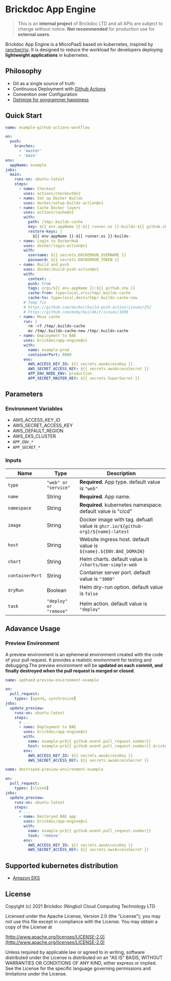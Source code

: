 # Brickdoc App Engine

> This is an **internal project** of Brickdoc LTD and all APIs are subject to change without notice.
> **Not recommended** for production use for **external users**.

Brickdoc App Engine is a MicroPaaS based on kubernetes, inspired by [rancher/rio](https://github.com/rancher/rio).
It is designed to reduce the workload for developers deploying **lightweight applications** in kubernetes.

## Philosophy

- Git as a single source of truth
- Continuous Deployment with [Github Actions](https://github.com/features/actions)
- Convention over Configuration
- [Optimize for programmer happiness](https://rubyonrails.org/doctrine/#optimize-for-programmer-happiness)

## Quick Start

```yaml
name: example-github-actions-workflow

on:
  push:
    branches:
      - 'master'
      - 'main'
env:
  appName: example
jobs:
  main:
    runs-on: ubuntu-latest
    steps:
      - name: Checkout
        uses: actions/checkout@v2
      - name: Set up Docker Buildx
        uses: docker/setup-buildx-action@v1
      - name: Cache Docker layers
        uses: actions/cache@v2
        with:
          path: /tmp/.buildx-cache
          key: ${{ env.appName }}-${{ runner.os }}-buildx-${{ github.sha }}
          restore-keys: |
            ${{ env.appName }}-${{ runner.os }}-buildx-
      - name: Login to DockerHub
        uses: docker/login-action@v1
        with:
          username: ${{ secrets.DOCKERHUB_USERNAME }}
          password: ${{ secrets.DOCKERHUB_TOKEN }}
      - name: Build and push
        uses: docker/build-push-action@v2
        with:
          context: .
          push: true
          tags: orgs/${{ env.appName }}:${{ github.sha }}
          cache-from: type=local,src=/tmp/.buildx-cache
          cache-to: type=local,dest=/tmp/.buildx-cache-new
        # Temp fix
        # https://github.com/docker/build-push-action/issues/252
        # https://github.com/moby/buildkit/issues/1896
      - name: Move cache
        run: |
          rm -rf /tmp/.buildx-cache
          mv /tmp/.buildx-cache-new /tmp/.buildx-cache
      - name: Deployment to BAE
        uses: brickdoc/app-engine@v1
        with:
          name: example-prod
          containerPort: 8000
        env:
          AWS_ACCESS_KEY_ID: ${{ secrets.awsAccessKey }}
          AWS_SECRET_ACCESS_KEY: ${{ secrets.awsAccessSecret }}
          APP_ENV_NODE_ENV: production
          APP_SECRET_MASTER_KEY: ${{ secrets.SuperSecret }}
```

## Parameters

### Environment Variables

- AWS_ACCESS_KEY_ID
- AWS_SECRET_ACCESS_KEY
- AWS_DEFAULT_REGION
- AWS_EKS_CLUSTER
- `APP_ENV_*`
- `APP_SECRET_*`

### Inputs

| Name            | Type                   | Description                                                                    |
| --------------- | ---------------------- | ------------------------------------------------------------------------------ |
| `type`          | `"web" or "service"`   | **Required**. App type. default value is `"web"`                               |
| `name`          | String                 | **Required**. App name.                                                        |
| `namespace`     | String                 | **Required**. kubernetes namespace. default value is "cicd"                    |
| `image`         | String                 | Docker image with tag. defualt value is `ghcr.io/${github-org}/${name}:latest` |
| `host`          | String                 | Website ingress host. default value is `${name}.${ENV.BAE_DOMAIN}`             |
| `chart`         | String                 | Helm charts. default value is `/charts/bae-simple-web`                         |
| `containerPort` | String                 | Container server port. default value is `"3000"`                               |
| `dryRun`        | Boolean                | Helm dry-run option. default value is `false`                                  |
| `task`          | `"deploy" or "remove"` | Helm action. default value is `"deploy"`                                       |

## Adavance Usage

### Preview Environment

A preview environment is an ephemeral environment created with the code of your pull request. It provides a realistic environment for testing and debugging.The preview environment will be **updated on each commit, and finally destroyed when the pull request is merged or closed**.

```yaml
name: updtaed-preview-environment-example

on:
  pull_request:
    types: [opend, synchronize]
jobs:
  update_preview:
    runs-on: ubuntu-latest
    steps:
      # ...
      - name: Deployment to BAE
        uses: brickdoc/app-engine@v1
        with:
          name: example-pr${{ github.event.pull_request.number}}
          host: example-pr${{ github.event.pull_request.number}}.brickdoc.dev
        env:
          AWS_ACCESS_KEY_ID: ${{ secrets.awsAccessKey }}
          AWS_SECRET_ACCESS_KEY: ${{ secrets.awsAccessSecret }}
```

```yaml
name: destroyed-preview-environment-example

on:
  pull_request:
    types: [closed]
jobs:
  update_preview:
    runs-on: ubuntu-latest
    steps:
      # ...
      - name: Destoryed BAE app
        uses: brickdoc/app-engine@v1
        with:
          name: example-pr${{ github.event.pull_request.number}}
          task: 'remove'
        env:
          AWS_ACCESS_KEY_ID: ${{ secrets.awsAccessKey }}
          AWS_SECRET_ACCESS_KEY: ${{ secrets.awsAccessSecret }}
```

## Supported kubernetes distribution

- [Amazon EKS](https://aws.amazon.com/cn/eks/)

## License

Copyight (c) 2021 Brickdoc (Ningbo) Cloud Computing Technology LTD

Licensed under the Apache License, Version 2.0 (the "License");
you may not use this file except in compliance with the License.
You may obtain a copy of the License at

[http://www.apache.org/licenses/LICENSE-2.0](http://www.apache.org/licenses/LICENSE-2.0)

Unless required by applicable law or agreed to in writing, software
distributed under the License is distributed on an "AS IS" BASIS,
WITHOUT WARRANTIES OR CONDITIONS OF ANY KIND, either express or implied.
See the License for the specific language governing permissions and
limitations under the License.

